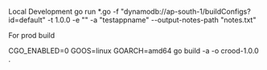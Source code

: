 Local Development go run *.go -f "dynamodb://ap-south-1/buildConfigs?id=default" -t 1.0.0 -e "" -a "testappname" --output-notes-path "notes.txt"

For prod build

CGO_ENABLED=0 GOOS=linux GOARCH=amd64 go build -a -o crood-1.0.0 .
